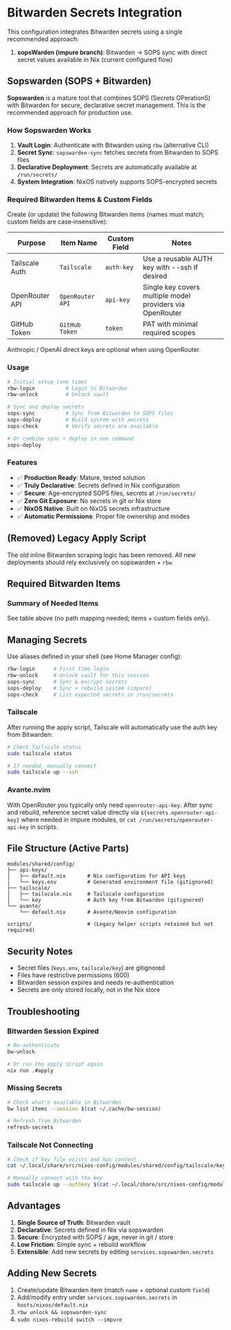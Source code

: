 # Bitwarden Secrets Integration

This configuration integrates Bitwarden secrets using a single recommended approach:

1. **sopsWarden (impure branch)**: Bitwarden → SOPS sync with direct secret values available in Nix (current configured flow)

## Sopswarden (SOPS + Bitwarden)

**Sopswarden** is a mature tool that combines SOPS (Secrets OPerationS) with Bitwarden for secure, declarative secret management. This is the recommended approach for production use.

### How Sopswarden Works

1. **Vault Login**: Authenticate with Bitwarden using `rbw` (alternative CLI)
2. **Secret Sync**: `sopswarden-sync` fetches secrets from Bitwarden to SOPS files
3. **Declarative Deployment**: Secrets are automatically available at `/run/secrets/`
4. **System Integration**: NixOS natively supports SOPS-encrypted secrets

### Required Bitwarden Items & Custom Fields

Create (or update) the following Bitwarden items (names must match; custom fields are case‑insensitive):

| Purpose | Item Name | Custom Field | Notes |
|---------|-----------|--------------|-------|
| Tailscale Auth | `Tailscale` | `auth-key` | Use a reusable AUTH key with --ssh if desired |
| OpenRouter API | `OpenRouter API` | `api-key` | Single key covers multiple model providers via OpenRouter |
| GitHub Token | `GitHub Token` | `token` | PAT with minimal required scopes |

Anthropic / OpenAI direct keys are optional when using OpenRouter.

### Usage

```bash
# Initial setup (one time)
rbw-login          # Login to Bitwarden
rbw-unlock         # Unlock vault

# Sync and deploy secrets
sops-sync          # Sync from Bitwarden to SOPS files
sops-deploy        # Build system with secrets
sops-check         # Verify secrets are available

# Or combine sync + deploy in one command
sops-deploy
```

### Features

- ✅ **Production Ready**: Mature, tested solution
- ✅ **Truly Declarative**: Secrets defined in Nix configuration
- ✅ **Secure**: Age-encrypted SOPS files, secrets at `/run/secrets/`
- ✅ **Zero Git Exposure**: No secrets in git or Nix store
- ✅ **NixOS Native**: Built on NixOS secrets infrastructure
- ✅ **Automatic Permissions**: Proper file ownership and modes

## (Removed) Legacy Apply Script

The old inline Bitwarden scraping logic has been removed. All new deployments should rely exclusively on sopswarden + `rbw`.

## Required Bitwarden Items

### Summary of Needed Items

See table above (no path mapping needed; items + custom fields only).

## Managing Secrets

Use aliases defined in your shell (see Home Manager config):

```bash
rbw-login      # First time login
rbw-unlock     # Unlock vault for this session
sops-sync      # Sync & encrypt secrets
sops-deploy    # Sync + rebuild system (impure)
sops-check     # List expected secrets in /run/secrets
```

### Tailscale

After running the apply script, Tailscale will automatically use the auth key from Bitwarden:

```bash
# Check Tailscale status
sudo tailscale status

# If needed, manually connect
sudo tailscale up --ssh
```

### Avante.nvim

With OpenRouter you typically only need `openrouter-api-key`. After sync and rebuild, reference secret value directly via `${secrets.openrouter-api-key}` where needed in impure modules, or `cat /run/secrets/openrouter-api-key` in scripts.

## File Structure (Active Parts)

```text
modules/shared/config/
├── api-keys/
│   ├── default.nix       # Nix configuration for API keys
│   └── keys.env          # Generated environment file (gitignored)
├── tailscale/
│   ├── tailscale.nix     # Tailscale configuration
│   └── key               # Auth key from Bitwarden (gitignored)
└── avante/
    └── default.nix       # Avante/Neovim configuration

scripts/                  # (Legacy helper scripts retained but not required)
```

## Security Notes

- Secret files (`keys.env`, `tailscale/key`) are gitignored
- Files have restrictive permissions (600)
- Bitwarden session expires and needs re-authentication
- Secrets are only stored locally, not in the Nix store

## Troubleshooting

### Bitwarden Session Expired

```bash
# Re-authenticate
bw-unlock

# Or run the apply script again
nix run .#apply
```

### Missing Secrets

```bash
# Check what's available in Bitwarden
bw list items --session $(cat ~/.cache/bw-session)

# Refresh from Bitwarden
refresh-secrets
```

### Tailscale Not Connecting

```bash
# Check if key file exists and has content
cat ~/.local/share/src/nixos-config/modules/shared/config/tailscale/key

# Manually connect with the key
sudo tailscale up --authkey $(cat ~/.local/share/src/nixos-config/modules/shared/config/tailscale/key) --ssh
```

## Advantages

1. **Single Source of Truth**: Bitwarden vault
2. **Declarative**: Secrets defined in Nix via sopswarden
3. **Secure**: Encrypted with SOPS / age, never in git / store
4. **Low Friction**: Simple sync + rebuild workflow
5. **Extensible**: Add new secrets by editing `services.sopswarden.secrets`

## Adding New Secrets

1. Create/update Bitwarden item (match `name` + optional custom `field`)
2. Add/modify entry under `services.sopswarden.secrets` in `hosts/nixos/default.nix`
3. `rbw unlock && sopswarden-sync`
4. `sudo nixos-rebuild switch --impure`
